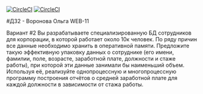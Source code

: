 [![CircleCI](https://img.shields.io/badge/build-success-ff69b4)](https://app.circleci.com/pipelines/github/vorolga/TP-C_CPP/188/workflows/a7d5eebb-4318-41b4-a852-8d902a20a43f/jobs/196)
[![CircleCI](https://img.shields.io/badge/coverage-62.6%25-9cf)](https://196-415650598-gh.circle-artifacts.com/0/tp_iz2/build/coverage/coverage.html)

#ДЗ2 - Воронова Ольга WEB-11  

Вариант #2
Вы разрабатываете специализированную БД сотрудников для корпорации, в которой работает около 10к человек. По ряду причин все данные необходимо хранить в оперативной памяти. Предложите такую эффективную упаковку данных о сотруднике (его имени, фамилии, поле, возрасте, заработной плате, должности и стаже работы), при которой эти данные занимали бы наименьший объем. Используя её, реализуйте однопроцессную и многопроцессную программу построения отчётов о средней заработной плате для каждой должности в зависимости от стажа работы.
